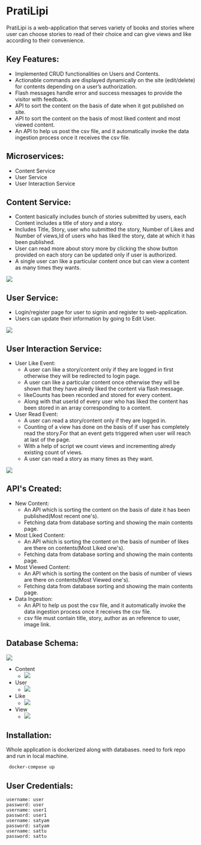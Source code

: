 # PratiLipi
PratiLipi is a web-application that serves variety of books and stories where user can choose stories to read of their choice and can give views and like according to their convenience.


## Key Features:

- Implemented CRUD functionalities on Users and Contents.
- Actionable commands are displayed dynamically on the site (edit/delete) for contents depending on a user’s authorization.
- Flash messages handle error and success messages to provide the visitor with feedback.
- API to sort the content on the basis of date when it got published on site.
- API to sort the content on the basis of most liked content and most viewed content.
- An API to help us post the csv file, and it automatically invoke the data ingestion process once it receives the csv file.

## Microservices:
- Content Service
- User Service
- User Interaction Service

## Content Service:
 - Content basically includes bunch of stories submitted by  users, each Content includes a title of story and a story.
 - Includes Title, Story, user who submitted the story, Number of Likes and Number of views,Id of users who has liked the story, date at which it has been published.
 - User can read more about story more by clicking the show button provided on each story can be updated only if user is authorized.
 - A single user can like a particular content once but can view a content as many times they wants.
<img src="/img/home.png"> 

## User Service:
 - Login/register page for user to signin and register to web-application.
 - Users can update their information by going to Edit User.
<img src="/img/edit.png"> 

## User Interaction Service:
 - User Like Event:
    - A user can like a story/content only if they are logged in first otherwise they will be redirected to login page.
    - A user can like a particular content once otherwise they will be shown that they have alredy liked the content via flash message.
    - likeCounts has been recorded and stored for every content.
    - Along with that userId of every user who has liked the content has been stored in an array corresponding to a content.
 - User Read Event:
    - A user can read a story/content only if they are logged in.
    - Counting of a view has done on the basis of if user has completely read the story.For that an event gets triggered when user will reach at last of the page.
    - With a help of script we count views and incrementing alredy existing count of views.
    - A user can read a story as many times as they want.
<img src="/img/show.png"> 

## API's Created:
 - New Content:
   - An API which is sorting the content on the basis of date it has been published(Most recent one's).
   - Fetching data from database sorting and showing the main contents page.
 - Most Liked Content:
   - An API which is sorting the content on the basis of number of likes are there on contents(Most Liked one's).
   - Fetching data from database sorting and showing the main contents page.
 - Most Viewed Content:
   - An API which is sorting the content on the basis of number of views are there on contents(Most Viewed one's).
   - Fetching data from database sorting and showing the main contents page.
 - Data Ingestion:
   - An API to help us post the csv file, and it automatically invoke the data ingestion process once it receives the csv file.
   - csv file must contain title, story, author as an reference to user, image link.
## Database Schema:
<img src="/img/schema.jpg">  

   - Content
      - <img src="/img/contentdb.png">  
   - User
      - <img src="/img/userdb.png">  
   - Like
      - <img src="/img/likedb.png">  
   - View
      - <img src="/img/viewdb.png">  

## Installation:

  Whole application is dockerized along with databases. need to fork repo and run in local machine.

```bash
 docker-compose up
```
## User Credentials:
```
username: user
password: user 
username: user1
password: user1
username: satyam 
password: satyam
username: sattu 
password: sattu

```